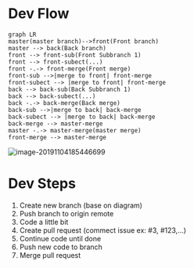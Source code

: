 # Dev Flow

```mermaid
graph LR
master(master branch)-->front(Front branch)
master --> back(Back branch)
front --> front-sub(Front Subbranch 1)
front --> front-subect(...)
front -.-> front-merge(Front merge)
front-sub -->|merge to front| front-merge
front-subect --> |merge to front| front-merge
back --> back-sub(Back Subbranch 1)
back --> back-subect(...)
back -.-> back-merge(Back merge)
back-sub -->|merge to back| back-merge
back-subect --> |merge to back| back-merge
back-merge --> master-merge
master -.-> master-merge(master merge)
front-merge --> master-merge
```

![image-20191104185446699](E:\Workspace\gourmethunter\document\image-20191104185446699.png)

# Dev Steps

1. Create new branch (base on diagram)
2. Push branch to origin remote
3. Code a little bit
4. Create pull request (commect issue ex: #3, #123,...)
5. Continue code until done
6. Push new code to branch
7. Merge pull request